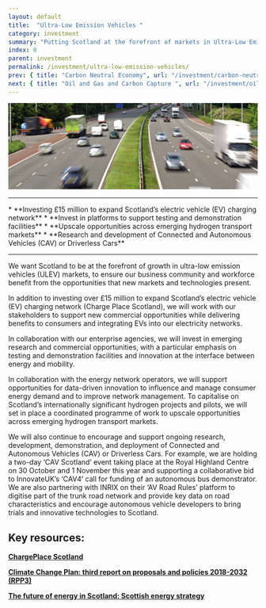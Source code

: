 ```yaml
---
layout: default
title:  "Ultra-Low Emission Vehicles "
category: investment
summary: "Putting Scotland at the forefront of markets in Ultra-Low Emission Vehicles."
index: 8
parent: investment
permalink: /investment/ultra-low-emission-vehicles/
prev: { title: "Carbon Neutral Economy", url: "/investment/carbon-neutral-economy/" }
next: { title: "Oil and Gas and Carbon Capture ", url: "/investment/oil-and-gas/" }
---
```


![A busy motorway](/assets/images/pageimages/investment7.jpg)
<br>
<hr>
* **Investing £15 million to expand Scotland’s electric vehicle (EV) charging network**
* **Invest in platforms to support testing and demonstration facilities**
* **Upscale opportunities across emerging hydrogen transport markets**
* **Research and development of Connected and Autonomous Vehicles (CAV) or Driverless Cars**

<hr>

We want Scotland to be at the forefront of growth in ultra-low emission vehicles (ULEV) markets, to ensure our business community and workforce benefit from the opportunities that new markets and technologies present. 

In addition to investing over £15 million to expand Scotland’s electric vehicle (EV) charging network (Charge Place Scotland), we will work with our stakeholders to support new commercial opportunities while delivering benefits to consumers and integrating EVs into our electricity networks.

In collaboration with our enterprise agencies, we will invest in emerging research and commercial opportunities, with a particular emphasis on testing and demonstration facilities and innovation at the interface between energy and mobility.

In collaboration with the energy network operators, we will support opportunities for data-driven innovation to influence and manage consumer energy demand and to improve network management. To capitalise on Scotland’s internationally significant hydrogen projects and pilots, we will set in place a coordinated programme of work to upscale opportunities across emerging hydrogen transport markets.

We will also continue to encourage and support ongoing research, development, demonstration, and deployment of Connected and Autonomous Vehicles (CAV) or Driverless Cars. For example, we are holding a two-day ‘CAV Scotland’ event taking place at the Royal Highland Centre on 30 October and 1 November this year and supporting a collaborative bid to InnovateUK’s ‘CAV4’ call for funding of an autonomous bus demonstrator. We are also partnering with INRIX on their ‘AV Road Rules’ platform to digitise part of the trunk road network and provide key data on road characteristics and encourage autonomous vehicle developers to bring trials and innovative technologies to Scotland. 


## Key resources: 

**[ChargePlace Scotland](https://chargeplacescotland.org/)**

**[Climate Change Plan: third report on proposals and policies 2018-2032 (RPP3)](https://beta.gov.scot/publications/scottish-governments-climate-change-plan-third-report-proposals-policies-2018/pages/12/)**

**[The future of energy in Scotland: Scottish energy strategy](https://beta.gov.scot/publications/scottish-energy-strategy-future-energy-scotland-9781788515276/)**

